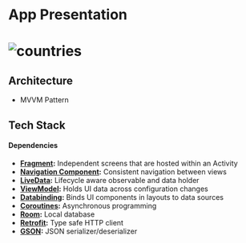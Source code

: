 # App Presentation
# ![countries](https://user-images.githubusercontent.com/83028055/187894007-af145f88-bf43-4207-b676-dae1fc005601.gif)

## Architecture
- MVVM Pattern

## Tech Stack
#### Dependencies
- **[Fragment](https://developer.android.com/jetpack/androidx/releases/fragment):** Independent screens that are hosted within an Activity
- **[Navigation Component](https://developer.android.com/jetpack/androidx/releases/navigation):** Consistent navigation between views
- **[LiveData](https://developer.android.com/topic/libraries/architecture/livedata):** Lifecycle aware observable and data holder
- **[ViewModel](https://developer.android.com/topic/libraries/architecture/viewmodel):** Holds UI data across configuration changes
- **[Databinding](https://developer.android.com/topic/libraries/data-binding/):** Binds UI components in layouts to data sources
- **[Coroutines](https://github.com/Kotlin/kotlinx.coroutines):** Asynchronous programming
- **[Room](https://developer.android.com/jetpack/androidx/releases/room):** Local database
- **[Retrofit](https://github.com/square/retrofit):** Type safe HTTP client
- **[GSON](https://github.com/google/gson):** JSON serializer/deserializer
